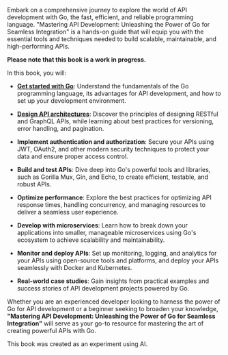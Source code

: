 Embark on a comprehensive journey to explore the world of API development with Go, the fast, efficient, and reliable programming language. "Mastering API Development: Unleashing the Power of Go for Seamless Integration" is a hands-on guide that will equip you with the essential tools and techniques needed to build scalable, maintainable, and high-performing APIs.


**Please note that this book is a work in progress.**


In this book, you will:

- [**Get started with Go**](chapter-1/1-get-started-with-go.md): Understand the fundamentals of the Go programming language, its advantages for API development, and how to set up your development environment.

- [**Design API architectures**](chapter-2/2-design-api-architectures.md): Discover the principles of designing RESTful and GraphQL APIs, while learning about best practices for versioning, error handling, and pagination.

- **Implement authentication and authorization**: Secure your APIs using JWT, OAuth2, and other modern security techniques to protect your data and ensure proper access control.

- **Build and test APIs**: Dive deep into Go's powerful tools and libraries, such as Gorilla Mux, Gin, and Echo, to create efficient, testable, and robust APIs.

- **Optimize performance**: Explore the best practices for optimizing API response times, handling concurrency, and managing resources to deliver a seamless user experience.

- **Develop with microservices**: Learn how to break down your applications into smaller, manageable microservices using Go's ecosystem to achieve scalability and maintainability.

- **Monitor and deploy APIs**: Set up monitoring, logging, and analytics for your APIs using open-source tools and platforms, and deploy your APIs seamlessly with Docker and Kubernetes.

- **Real-world case studies**: Gain insights from practical examples and success stories of API development projects powered by Go.

Whether you are an experienced developer looking to harness the power of Go for API development or a beginner seeking to broaden your knowledge, **"Mastering API Development: Unleashing the Power of Go for Seamless Integration"** will serve as your go-to resource for mastering the art of creating powerful APIs with Go.


This book was created as an experiment using AI.